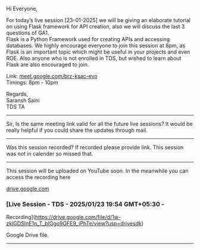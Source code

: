 Hi Everyone,

For today’s live session [23-01-2025] we will be giving an elaborate tutorial
on using Flask framework for API creation, also we will discuss the last 3
questions of GA1.  
Flask is a Python Framework used for creating APIs and accessing databases. We
highly encourage everyone to join this session at 8pm, as Flask is an
important topic which might be useful in your projects and even ROE. Also
anyone who is not enrolled in TDS, but wished to learn about Flask are also
encouraged to join.

Link: [meet.google.com/brz-ksac-evo](http://meet.google.com/brz-ksac-evo)  
Timings: 8pm - 10pm

Regards,  
Saransh Saini  
TDS TA



---

Sir, Is the same meeting link valid for all the future live sessions? It would
be really helpful if you could share the updates through mail.



---

Was this session recorded? If recorded please provide link. This session was
not in calender so missed that.



---

This session will be uploaded on YouTube soon. In the meanwhile you can access
the recording here

[drive.google.com](https://drive.google.com/file/d/1w-zklGDSInE1n_T_bIGgo9GFE9_jPhTe/view?usp=drivesdk)
[](https://drive.google.com/file/d/1w-zklGDSInE1n_T_bIGgo9GFE9_jPhTe/view?usp=drivesdk)

### [Live Session - TDS - 2025/01/23 19:54 GMT+05:30 -
Recording](https://drive.google.com/file/d/1w-zklGDSInE1n_T_bIGgo9GFE9_jPhTe/view?usp=drivesdk)

Google Drive file.



---

